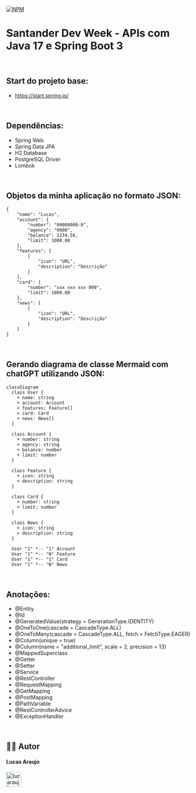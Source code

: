 [![NPM](https://img.shields.io/npm/l/react)](https://github.com/lucarauj/Santander-Dev-Week/blob/main/LICENSE)

# Santander Dev Week - APIs com Java 17 e Spring Boot 3

<br>

## Start do projeto base:

- https://start.spring.io/

<br>

## Dependências:

- Spring Web
- Spring Data JPA
- H2 Database
- PostgreSQL Driver
- Lombok

<br>

## Objetos da minha aplicação no formato JSON:

```
{
	"name": "Lucas",
	"account": {
		"number": "00000000-0",
		"agency": "0000",
		"balance": 1234.56,
		"limit": 1000.00
	},
	"features": [
		{
			"icon": "URL",
			"description": "Descrição"
		}
	],
	"card": {
		"number": "xxx xxx xxx 000",
		"limit": 1000.00
	},
	"news": [
		{
			"icon": "URL",
			"description": "Descrição"
		}
	]
}
```

<br>

## Gerando diagrama de classe Mermaid com chatGPT utilizando JSON:

```mermaid
classDiagram
  class User {
    + name: string
    + account: Account
    + features: Feature[]
    + card: Card
    + news: News[]
  }

  class Account {
    + number: string
    + agency: string
    + balance: number
    + limit: number
  }

  class Feature {
    + icon: string
    + description: string
  }

  class Card {
    + number: string
    + limit: number
  }

  class News {
    + icon: string
    + description: string
  }

  User "1" *-- "1" Account
  User "1" *-- "N" Feature
  User "1" *-- "1" Card
  User "1" *-- "N" News
```

<br>

## Anotações:

- @Entity
- @Id
- @GeneratedValue(strategy = GenerationType.IDENTITY)
- @OneToOne(cascade = CascadeType.ALL)
- @OneToMany(cascade = CascadeType.ALL, fetch = FetchType.EAGER)
- @Column(unique = true)
- @Column(name = "additional_limit", scale = 2, precision = 13)
- @MappedSuperclass
- @Getter
- @Setter
- @Service
- @RestController
- @RequestMapping
- @GetMapping
- @PostMapping
- @PathVariable
- @RestControllerAdvice
- @ExceptionHandler

<br>

## 👨‍🎓 Autor

#### Lucas Araujo

<a href="https://www.linkedin.com/in/lucarauj"><img alt="lucarauj | LinkdeIN" width="40px" src="https://user-images.githubusercontent.com/43545812/144035037-0f415fc7-9f96-4517-a370-ccc6e78a714b.png" /></a>
